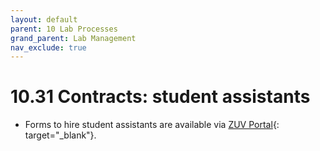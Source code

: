 ```yaml
---
layout: default
parent: 10 Lab Processes
grand_parent: Lab Management
nav_exclude: true
---
```


# 10.31 Contracts: student assistants

- Forms to hire student assistants are available via [ZUV Portal](https://zuvportal.uni-bamberg.de/){: target="_blank"}.
